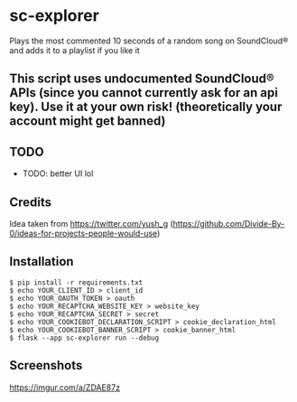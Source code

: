 # sc-explorer
Plays the most commented 10 seconds of a random song on SoundCloud® and adds it to a playlist if you like it

## This script uses undocumented SoundCloud® APIs (since you cannot currently ask for an api key). Use it at your own risk! (theoretically your account might get banned)
## TODO
- TODO: better UI lol

## Credits
Idea taken from https://twitter.com/yush_g (https://github.com/Divide-By-0/ideas-for-projects-people-would-use)

## Installation
```console
$ pip install -r requirements.txt
$ echo YOUR_CLIENT_ID > client_id
$ echo YOUR_OAUTH_TOKEN > oauth
$ echo YOUR_RECAPTCHA_WEBSITE_KEY > website_key
$ echo YOUR_RECAPTCHA_SECRET > secret
$ echo YOUR_COOKIEBOT_DECLARATION_SCRIPT > cookie_declaration_html
$ echo YOUR_COOKIEBOT_BANNER_SCRIPT > cookie_banner_html
$ flask --app sc-explorer run --debug
```

## Screenshots
https://imgur.com/a/ZDAE87z
